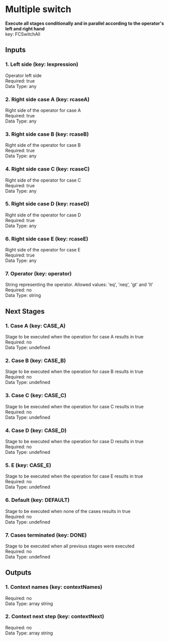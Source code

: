 # Multiple switch  
**Execute all stages conditionally and in parallel according to the operator's left and right hand**  
key: FCSwitchAll  
## Inputs  
### 1. Left side (key: lexpression)  
Operator left side  
Required: true  
Data Type: any   
### 2. Right side case A (key: rcaseA)  
Right side of the operator for case A  
Required: true  
Data Type: any   
### 3. Right side case B (key: rcaseB)  
Right side of the operator for case B  
Required: true  
Data Type: any   
### 4. Right side case C (key: rcaseC)  
Right side of the operator for case C  
Required: true  
Data Type: any   
### 5. Right side case D (key: rcaseD)  
Right side of the operator for case D  
Required: true  
Data Type: any   
### 6. Right side case E (key: rcaseE)  
Right side of the operator for case E  
Required: true  
Data Type: any   
### 7. Operator (key: operator)  
String representing the operator. Allowed values: 'eq', 'neq', 'gt' and 'lt'  
Required: no  
Data Type: string   
## Next Stages  
### 1. Case A (key: CASE_A)  
Stage to be executed when the operation for case A results in true  
Required: no  
Data Type: undefined   
### 2. Case B (key: CASE_B)  
Stage to be executed when the operation for case B results in true  
Required: no  
Data Type: undefined   
### 3. Case C (key: CASE_C)  
Stage to be executed when the operation for case C results in true  
Required: no  
Data Type: undefined   
### 4. Case D (key: CASE_D)  
Stage to be executed when the operation for case D results in true  
Required: no  
Data Type: undefined   
### 5. E (key: CASE_E)  
Stage to be executed when the operation for case E results in true  
Required: no  
Data Type: undefined   
### 6. Default (key: DEFAULT)  
Stage to be executed when none of the cases results in true  
Required: no  
Data Type: undefined   
### 7. Cases terminated (key: DONE)  
Stage to be executed when all previous stages were executed  
Required: no  
Data Type: undefined   
## Outputs  
### 1. Context names (key: contextNames)  
  
Required: no  
Data Type: array string  
### 2. Context next step (key: contextNext)  
  
Required: no  
Data Type: array string